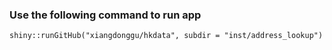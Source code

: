 ### Use the following command to run app

```
shiny::runGitHub("xiangdonggu/hkdata", subdir = "inst/address_lookup")
```
